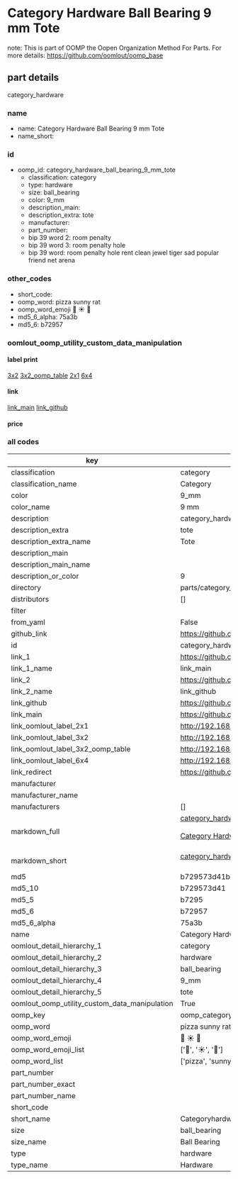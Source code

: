 # Category Hardware Ball Bearing 9 mm Tote  

note: This is part of OOMP the Oopen Organization Method For Parts. For more details: https://github.com/oomlout/oomp_base

##  part details
  



category_hardware



### name
* name: Category Hardware Ball Bearing 9 mm Tote
* name_short: 
### id
* oomp_id: category_hardware_ball_bearing_9_mm_tote
  * classification: category
  * type: hardware
  * size: ball_bearing
  * color: 9_mm
  * description_main: 
  * description_extra: tote
  * manufacturer: 
  * part_number: 
  * bip 39 word 2: room penalty
  * bip 39 word 3: room penalty hole
  * bip 39 word: room penalty hole rent clean jewel tiger sad popular friend net arena

### other_codes
* short_code: 
* oomp_word: pizza sunny rat
* oomp_word_emoji :pizza: :sunny: :rat:
* md5_6_alpha: 75a3b
* md5_6: b72957






### oomlout_oomp_utility_custom_data_manipulation
#### label print
[3x2](http://192.168.1.245:1112/?label=oomp%2075a3b)
[3x2_oomp_table](http://192.168.1.108:1112/?label=oomp%2075a3b)
[2x1](http://192.168.1.242:1112/?label=oomp%2075a3b)
[6x4](http://192.168.1.55:1112/?label=oomp%2075a3b)    

#### link

[link_main](https://github.com/oomlout/oomlout_oomp_version_1_messy/tree/main/parts/category_hardware_ball_bearing_9_mm_tote) [link_github](https://github.com/oomlout/oomlout_oomp_version_1_messy/tree/main/parts/category_hardware_ball_bearing_9_mm_tote)                             

#### price







### all codes 
| key | value |  
| --- | --- |  
| classification | category |  
| classification_name | Category |  
| color | 9_mm |  
| color_name | 9 mm |  
| description | category_hardware |  
| description_extra | tote |  
| description_extra_name | Tote |  
| description_main |  |  
| description_main_name |  |  
| description_or_color | 9  |  
| directory | parts/category_hardware_ball_bearing_9_mm_tote |  
| distributors | [] |  
| filter |  |  
| from_yaml | False |  
| github_link | https://github.com/oomlout/oomlout_oomp_part_src/tree/main/parts/category_hardware_ball_bearing_9_mm_tote |  
| id | category_hardware_ball_bearing_9_mm_tote |  
| link_1 | https://github.com/oomlout/oomlout_oomp_version_1_messy/tree/main/parts/category_hardware_ball_bearing_9_mm_tote |  
| link_1_name | link_main |  
| link_2 | https://github.com/oomlout/oomlout_oomp_version_1_messy/tree/main/parts/category_hardware_ball_bearing_9_mm_tote |  
| link_2_name | link_github |  
| link_github | https://github.com/oomlout/oomlout_oomp_version_1_messy/tree/main/parts/category_hardware_ball_bearing_9_mm_tote |  
| link_main | https://github.com/oomlout/oomlout_oomp_version_1_messy/tree/main/parts/category_hardware_ball_bearing_9_mm_tote |  
| link_oomlout_label_2x1 | http://192.168.1.242:1112/?label=oomp%2075a3b |  
| link_oomlout_label_3x2 | http://192.168.1.245:1112/?label=oomp%2075a3b |  
| link_oomlout_label_3x2_oomp_table | http://192.168.1.108:1112/?label=oomp%2075a3b |  
| link_oomlout_label_6x4 | http://192.168.1.55:1112/?label=oomp%2075a3b |  
| link_redirect | https://github.com/oomlout/oomlout_oomp_version_1_messy/tree/main/parts/category_hardware_ball_bearing_9_mm_tote |  
| manufacturer |  |  
| manufacturer_name |  |  
| manufacturers | [] |  
| markdown_full | [category_hardware_ball_bearing_9_mm_tote](none)<br>[](none)<br>[Category Hardware Ball Bearing 9 Mm Tote](none)<br><br> |  
| markdown_short | [category_hardware_ball_bearing_9_mm_tote](none)<br><br> |  
| md5 | b729573d41bdbc3ddf952b64d968a5df |  
| md5_10 | b729573d41 |  
| md5_5 | b7295 |  
| md5_6 | b72957 |  
| md5_6_alpha | 75a3b |  
| name | Category Hardware Ball Bearing 9 mm Tote |  
| oomlout_detail_hierarchy_1 | category |  
| oomlout_detail_hierarchy_2 | hardware |  
| oomlout_detail_hierarchy_3 | ball_bearing |  
| oomlout_detail_hierarchy_4 | 9_mm |  
| oomlout_detail_hierarchy_5 | tote |  
| oomlout_oomp_utility_custom_data_manipulation | True |  
| oomp_key | oomp_category_hardware_ball_bearing_9_mm_tote |  
| oomp_word | pizza sunny rat |  
| oomp_word_emoji | :pizza: :sunny: :rat: |  
| oomp_word_emoji_list | [':pizza:', ':sunny:', ':rat:'] |  
| oomp_word_list | ['pizza', 'sunny', 'rat'] |  
| part_number |  |  
| part_number_exact |  |  
| part_number_name |  |  
| short_code |  |  
| short_name | Categoryhardware |  
| size | ball_bearing |  
| size_name | Ball Bearing |  
| type | hardware |  
| type_name | Hardware |  
